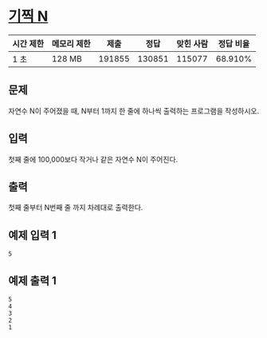 # [기찍 N](https://www.acmicpc.net/problem/2742)

| 시간 제한 | 메모리 제한 | 제출 | 정답 | 맞힌 사람 | 정답 비율 |
| --- | --- | --- | --- | --- | --- |
| 1 초 | 128 MB | 191855 | 130851 | 115077 | 68.910% |

## 문제

자연수 N이 주어졌을 때, N부터 1까지 한 줄에 하나씩 출력하는 프로그램을 작성하시오.

## 입력

첫째 줄에 100,000보다 작거나 같은 자연수 N이 주어진다.

## 출력

첫째 줄부터 N번째 줄 까지 차례대로 출력한다.

## 예제 입력 1

```
5

```

## 예제 출력 1

```
5
4
3
2
1
```

